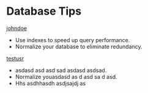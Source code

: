 # Database Tips

[johndoe](https://github.com/johndoe)

- Use indexes to speed up query performance.
- Normalize your database to eliminate redundancy.

[testusr](https://github.com/johndoe)

- asdasd asd asd sad asdasd asdsad.
- Normalize youasdasd as d asd sa d asd.
- Hhs asdhhasdh asdjsajdj as
